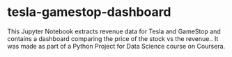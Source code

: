 # tesla-gamestop-dashboard

This Jupyter Notebook extracts revenue data for Tesla and GameStop and contains a dashboard comparing the price of the stock vs the revenue.. It was made as part of a Python Project for Data Science course on Coursera.
